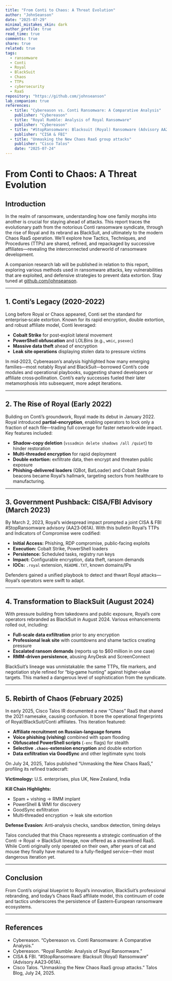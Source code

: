 ```yaml
---
title: "From Conti to Chaos: A Threat Evolution"
author: "JohnSeanson"
date: "2025-07-29"
minimal_mistakes_skin: dark
author_profile: true
read_time: true
comments: true
share: true
related: true
tags:
  - ransomware
  - Conti
  - Royal
  - BlackSuit
  - Chaos
  - TTPs
  - cybersecurity
  - RaaS
repository: "https://github.com/johnseanson"
lab_companion: true
references:
  - title: "Cybereason vs. Conti Ransomware: A Comparative Analysis"
    publisher: "Cybereason"
  - title: "Royal Rumble: Analysis of Royal Ransomware"
    publisher: "Cybereason"
  - title: "#StopRansomware: Blacksuit (Royal) Ransomware (Advisory AA23‑061A)"
    publisher: "CISA & FBI"
  - title: "Unmasking the New Chaos RaaS group attacks"
    publisher: "Cisco Talos"
    date: "2025-07-24"
---
```


# From Conti to Chaos: A Threat Evolution

## Introduction

In the realm of ransomware, understanding how one family morphs into another is crucial for staying ahead of attacks. This report traces the evolutionary path from the notorious Conti ransomware syndicate, through the rise of Royal and its rebrand as BlackSuit, and ultimately to the modern Chaos RaaS operation. We’ll explore how Tactics, Techniques, and Procedures (TTPs) are shared, refined, and repackaged by successive affiliates—revealing the interconnected underworld of ransomware development.

A companion research lab will be published in relation to this report, exploring various methods used in ransomware attacks, key vulnerabilities that are exploited, and defensive strategies to prevent data extortion. Stay tuned at [github.com/johnseanson](https://github.com/johnseanson).

---

## 1. Conti’s Legacy (2020-2022)

Long before Royal or Chaos appeared, Conti set the standard for enterprise‑scale extortion. Known for its rapid encryption, double extortion, and robust affiliate model, Conti leveraged:

- **Cobalt Strike** for post‑exploit lateral movement
- **PowerShell obfuscation** and LOLBins (e.g., `wmic`, `psexec`)
- **Massive data theft** ahead of encryption
- **Leak site operations** displaying stolen data to pressure victims

In mid‑2023, Cybereason’s analysis highlighted how many emerging families—most notably Royal and BlackSuit—borrowed Conti’s code modules and operational playbooks, suggesting shared developers or affiliate cross‑pollination. Conti’s early successes fueled their later metamorphosis into subsequent, more adept iterations.

---

## 2. The Rise of Royal (Early 2022)

Building on Conti’s groundwork, Royal made its debut in January 2022. Royal introduced **partial‑encryption**, enabling operators to lock only a fraction of each file—trading full coverage for faster network‑wide impact. Key features included:

- **Shadow‑copy deletion** (`vssadmin delete shadows /all /quiet`) to hinder restoration
- **Multi‑threaded encryption** for rapid deployment
- **Double extortion:** exfiltrate data, then encrypt and threaten public exposure
- **Phishing‑delivered loaders** (QBot, BatLoader) and Cobalt Strike beacons became Royal’s hallmark, targeting sectors from healthcare to manufacturing.

---

## 3. Government Pushback: CISA/FBI Advisory (March 2023)

By March 2, 2023, Royal’s widespread impact prompted a joint CISA & FBI #StopRansomware advisory (AA23‑061A). With this bulletin Royal’s TTPs and Indicators of Compromise were codified:

- **Initial Access:** Phishing, RDP compromise, public‐facing exploits
- **Execution:** Cobalt Strike, PowerShell loaders
- **Persistence:** Scheduled tasks, registry run keys
- **Impact:** Configurable encryption, data theft, ransom demands
- **IOCs:** `.royal` extension, `README.TXT`, known domains/IPs

Defenders gained a unified playbook to detect and thwart Royal attacks—Royal’s operators were swift to adapt.

---

## 4. Transformation to BlackSuit (August 2024)

With pressure building from takedowns and public exposure, Royal’s core operators rebranded as BlackSuit in August 2024. Various enhancements rolled out, including:

- **Full‑scale data exfiltration** prior to any encryption
- **Professional leak site** with countdowns and shame tactics creating pressure
- **Escalated ransom demands** (reports up to $60 million in one case)
- **RMM‑driven persistence**, abusing AnyDesk and ScreenConnect

BlackSuit’s lineage was unmistakable: the same TTPs, file markers, and negotiation style refined for “big‑game hunting” against higher‑value targets. This marked a dangerous level of sophistication from the syndicate.

---

## 5. Rebirth of Chaos (February 2025)

In early 2025, Cisco Talos IR documented a new “Chaos” RaaS that shared the 2021 namesake, causing confusion. It bore the operational fingerprints of Royal/BlackSuit/Conti affiliates. This iteration featured:

- **Affiliate recruitment on Russian‑language forums**
- **Voice phishing (vishing)** combined with spam flooding
- **Obfuscated PowerShell scripts** (`-enc` flags) for stealth
- **Selective `.chaos`-extension encryption** and double extortion
- **Data exfiltration via GoodSync** and other legitimate sync tools

On July 24, 2025, Talos published “Unmasking the New Chaos RaaS,” profiling its refined tradecraft:

**Victimology:** U.S. enterprises, plus UK, New Zealand, India

**Kill Chain Highlights:**
- Spam + vishing → RMM implant
- PowerShell & WMI for discovery
- GoodSync exfiltration
- Multi‑threaded encryption → leak site extortion

**Defense Evasion:** Anti‑analysis checks, sandbox detection, timing delays

Talos concluded that this Chaos represents a strategic continuation of the Conti → Royal → BlackSuit lineage, now offered as a streamlined RaaS. While Conti originally only operated on their own, after years of cat and mouse they finally have matured to a fully-fledged service—their most dangerous iteration yet.

---

## Conclusion

From Conti’s original blueprint to Royal’s innovation, BlackSuit’s professional rebranding, and today’s Chaos RaaS affiliate model, this continuum of code and tactics underscores the persistence of Eastern‑European ransomware ecosystems.

---

## References

- Cybereason. “Cybereason vs. Conti Ransomware: A Comparative Analysis.”
- Cybereason. “Royal Rumble: Analysis of Royal Ransomware.”
- CISA & FBI. “#StopRansomware: Blacksuit (Royal) Ransomware” (Advisory AA23‑061A).
- Cisco Talos. “Unmasking the New Chaos RaaS group attacks.” Talos Blog, July 24, 2025.
